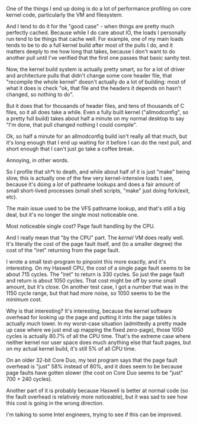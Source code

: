 One of the things I end up doing is do a lot of performance profiling on core
kernel code, particularly the VM and filesystem.

And I tend to do it for the "good case" - when things are pretty much perfectly
cached.  Because while I do care about IO, the loads I personally run tend to
be things that cache well. For example, one of my main loads tends to be to do
a full kernel build after most of the pulls I do, and it matters deeply to me
how long that takes, because I don't want to do another pull until I've
verified that the first one passes that basic sanity test.

Now, the kernel build system is actually pretty smart, so for a lot of driver
and architecture pulls that didn't change some core header file, that
"recompile the whole kernel" doesn't actually do a lot of building: most of
what it does is check "ok, that file and the headers it depends on hasn't
changed, so nothing to do". 

But it does that for thousands of header files, and tens of thousands of C
files, so it all does take a while. Even a fully built kernel ("allmodconfig",
so a pretty full build) takes about half a minute on my normal desktop to say
"I'm done, that pull changed nothing I could compile".

Ok, so half a minute for an allmodconfig build isn't really all that much, but
it's long enough that I end up waiting for it before I can do the next pull,
and short enough that I can't just go take a coffee break.

Annoying, in other words.

So I profile that sh*t to death, and while about half of it is just "make"
being slow, this is actually one of the few very kernel-intensive loads I see,
because it's doing a *lot* of pathname lookups and does a fair amount of small
short-lived processes (small shell scripts, "make" just doing fork/exit, etc).

The main issue used to be the VFS pathname lookup, and that's still a big deal,
but it's no longer the single most noticeable one.

Most noticeable single cost? Page fault handling by the CPU.

And I really mean that "by the CPU" part. The *kernel* VM does really well.
It's literally the cost of the page fault itself, and (to a smaller degree) the
cost of the "iret" returning from the page fault.

I wrote a small test-program to pinpoint this more exactly, and it's
interesting. On my Haswell CPU, the cost of a single page fault seems to be
about 715 cycles. The "iret" to return is 330 cycles. So just the page fault
and return is about 1050 cycles. That cost might be off by some small amount,
but it's close. On another test case, I got a number that was in the 1150 cycle
range, but that had more noise, so 1050 seems to be the *minimum* cost.

Why is that interesting? It's interesting, because the kernel software overhead
for looking up the page and putting it into the page tables is actually *much*
lower. In my worst-case situation (admittedly a pretty made up case where we
just end up mapping the fixed zero-page), those 1050 cycles is actually 80.7%
of all the CPU time. That's the extreme case where neither kernel nor user
space does much anything else that fault pages, but on my actual kernel build,
it's still 5% of all CPU time.

On an older 32-bit Core Duo, my test program says that the page fault overhead
is "just" 58% instead of 80%, and it does seem to be because page faults have
gotten slower (the cost on Core Duo seems to be "just" 700 + 240 cycles).

Another part of it is probably because Haswell is better at normal code (so the
fault overhead is relatively more noticeable), but it was sad to see how this
cost is going in the wrong direction.

I'm talking to some Intel engineers, trying to see if this can be improved.
